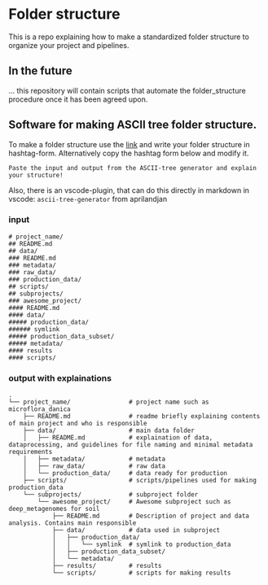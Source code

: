 # Folder structure

This is a repo explaining how to make a standardized folder structure to organize your project and pipelines.

## In the future

... this repository will contain scripts that automate the folder_structure procedure once it has been agreed upon.

## Software for making ASCII tree folder structure.

To make a folder structure use the [link](https://codepen.io/weizhenye/details/eoYvye) and write your folder structure in hashtag-form. Alternatively copy the hashtag form below and modify it.

    Paste the input and output from the ASCII-tree generator and explain your structure!

Also, there is an vscode-plugin, that can do this directly in markdown in vscode: `ascii-tree-generator` from aprilandjan

### input

```
# project_name/
## README.md
## data/
### README.md
### metadata/
### raw_data/
### production_data/
## scripts/
## subprojects/
### awesome_project/
#### README.md
#### data/
##### production_data/
###### symlink
##### production_data_subset/
##### metadata/
#### results
#### scripts/

```

### output with explainations

```
.
└── project_name/                # project name such as microflora_danica
    ├── README.md                # readme briefly explaining contents of main project and who is responsible
    ├── data/                    # main data folder
    │   ├── README.md            # explaination of data, dataprocessing, and guidelines for file naming and minimal metadata requirements
    │   ├── metadata/            # metadata
    │   ├── raw_data/            # raw data
    │   └── production_data/     # data ready for production
    ├── scripts/                 # scripts/pipelines used for making production_data
    └── subprojects/             # subproject folder
        └── awesome_project/     # Awesome subproject such as deep_metagenomes for soil
            ├── README.md        # Description of project and data analysis. Contains main responsible
            ├── data/            # data used in subproject
            │   ├── production_data/
            │   │   └── symlink  # symlink to production_data
            │   ├── production_data_subset/
            │   └── metadata/
            ├── results/         # results
            └── scripts/         # scripts for making results

```
